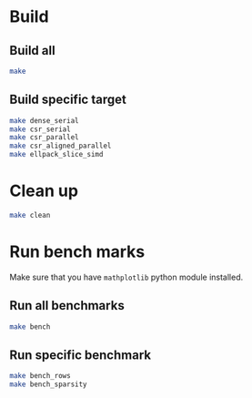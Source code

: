 # Build 

## Build all
```bash 
make
```

## Build specific target
```bash 
make dense_serial
make csr_serial
make csr_parallel
make csr_aligned_parallel
make ellpack_slice_simd
```

# Clean up 
```bash 
make clean
```

# Run bench marks
Make sure that you have `mathplotlib` python module installed.

## Run all benchmarks
```bash 
make bench
```

## Run specific benchmark
```bash 
make bench_rows
make bench_sparsity
```
